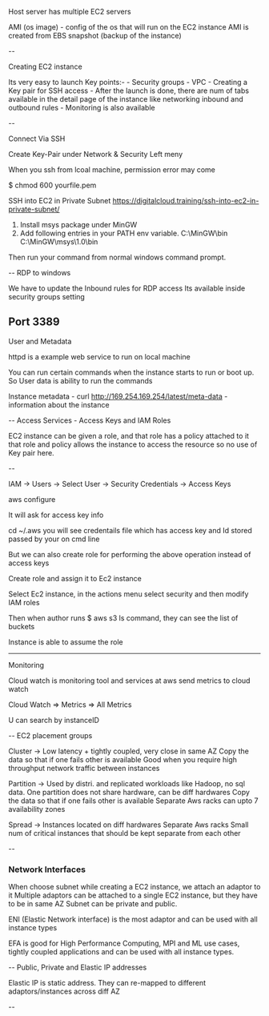 Host server has multiple EC2 servers

AMI (os image) - config of the os that will run on the EC2 instance
AMI is created from EBS snapshot (backup of the instance)

--

Creating EC2 instance

Its very easy to launch
Key points:-
    - Security groups
    - VPC
    - Creating a Key pair for SSH access
    - After the launch is done, there are num of tabs available in the detail page of the instance like networking inbound and outbound rules
    - Monitoring is also available

--

Connect Via SSH

Create Key-Pair under Network & Security Left meny

When you ssh from lcoal machine, permission error may come

$ chmod 600 yourfile.pem

SSH into EC2 in Private Subnet
https://digitalcloud.training/ssh-into-ec2-in-private-subnet/

1. Install msys package under MinGW
2. Add following entries in your PATH env variable.
C:\MinGW\bin
C:\MinGW\msys\1.0\bin

Then run your command from normal windows command prompt.

--
RDP to windows

We have to update the Inbound rules for RDP access
Its available inside security groups setting

Port 3389
--
User and Metadata

httpd is a example web service to run on local machine

You can run certain commands when the instance starts to run or boot up.
So User data is ability to run the commands

Instance metadata - curl http://169.254.169.254/latest/meta-data - information about the instance

--
Access Services - Access Keys and IAM Roles

EC2 instance can be given a role, and that role has a policy attached to it
that role and policy allows the instance to access the resource
so no use of Key pair here.

--

IAM -> Users -> Select User -> Security Credentials -> Access Keys
 
aws configure

It will ask for access key info

cd ~/.aws
you will see credentails file which has access key and Id stored passed by your on cmd line

But we can also create role for performing the above operation instead of access keys

Create role and assign it to Ec2 instance

Select Ec2 instance, in the actions menu select security and then modify IAM roles

Then when author runs $ aws s3 ls command, they can see the list of buckets

Instance is able to assume the role

---
Monitoring

Cloud watch is monitoring tool and services at aws send metrics to cloud watch

Cloud Watch => Metrics => All Metrics

U can search by instanceID

--
EC2 placement groups

Cluster   -> Low latency + tightly coupled, very close in same AZ 
    Copy the data so that if one fails other is available
    Good when you require high throughput network traffic between instances


Partition -> Used by distri. and replicated workloads like Hadoop, no sql data. 
    One partition does not share hardware, can be diff hardwares
    Copy the data so that if one fails other is available
    Separate Aws racks
    can upto 7 availability zones

Spread -> Instances located on diff hardwares
    Separate Aws racks
    Small num of critical instances that should be kept separate from each other

--
### Network Interfaces

When choose subnet while creating a EC2 instance, we attach an adaptor to it
Multiple adaptors can be attached to a single EC2 instance, but they have to be in same AZ
Subnet can be private and public.

ENI (Elastic Network interface) is the most adaptor and can be used with all instance types

EFA is good for High Performance Computing, MPI and ML use cases, tightly coupled applications and can be used with all instance types.

--
Public, Private and Elastic IP addresses

Elastic IP is static address. They can re-mapped to different adaptors/instances across diff AZ

--


